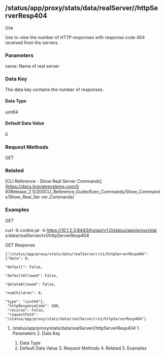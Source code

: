 ## /status/app/proxy/stats/data/realServer/<name>/httpServerResp404

Use

Use to view the number of HTTP responses with response code 404 received from
the servers.

### Parameters

name: Name of real server

### Data Key

The data key contains the number of responses.

#### Data Type

uint64

#### Default Data Value

0

### Request Methods

GET

### Related

[CLI Reference - Show Real Server Commands](https://docs.lineratesystems.com/0
93Release_2.5/200CLI_Reference_Guide/Exec_Commands/Show_Commands/Show_Real_Ser
ver_Commands)

### Examples

GET

curl -b cookie.jar -k https://10.1.2.3:8443/lrs/api/v1.0/status/app/proxy/stat
s/data/realServer/rs1/httpServerResp404

GET Response

    
    {"/status/app/proxy/stats/data/realServer/rs1/httpServerResp404": {"data": 0,
                                                                             "default": False,
                                                                             "defaultAllowed": False,
                                                                             "deleteAllowed": False,
                                                                             "numChildren": 0,
                                                                             "type": "uint64"},
     "httpResponseCode": 200,
     "recurse": False,
     "requestPath": "/status/app/proxy/stats/data/realServer/rs1/httpServerResp404"}
    

  1. /status/app/proxy/stats/data/realServer/<name>/httpServerResp404
    1. Parameters
    2. Data Key
      1. Data Type
      2. Default Data Value
    3. Request Methods
    4. Related
    5. Examples

